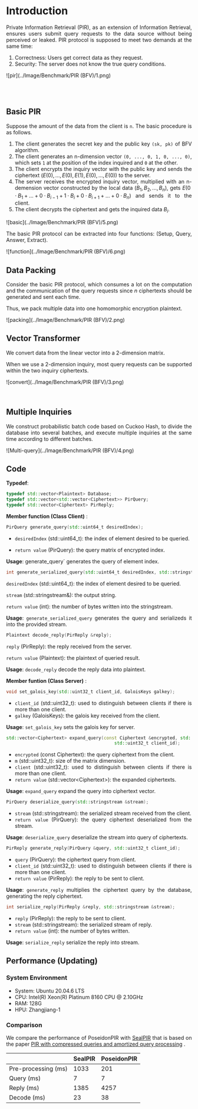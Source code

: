 # Introduction

<div style="text-align: justify">


Private Information Retrieval (PIR), as an extension of Information Retrieval, ensures users submit query requests to the data source without being perceived or leaked. PIR protocol is supposed to meet two demands at the same time:

1. Correctness: Users get correct data as they request.
2. Security: The server does not know the true query conditions.

![pir](../Image/Benchmark/PIR (BFV)/1.png)

<style>
    img[alt="pir"]{
        width:700px;
    }
</style> 

<br>
<br>



 

## Basic PIR

Suppose the amount of the data from the client is `n`. The basic procedure is as follows.

1. The client generates the secret key and the public key `(sk, pk)` of BFV algorithm.
2. The client generates an n-dimension vector `(0, ..., 0, 1, 0, ..., 0)`, which sets `1` at the position of the index inquired and `0` at the other.
3. The client encrypts the inquiry vector with the public key and sends the ciphertext $(E(0), ..., E(0), E(1), E(0), ..., E(0))$ to the server.
4. The server receives the encrypted inquiry vector, multiplied with an n-demension vector constructed by the local data $(B_1, B_2, ..., B_n)$, gets $E(0 \cdot B_1 + ... + 0 \cdot B_{i-1} + 1 \cdot B_i + 0 \cdot B_{i+1} + ... + 0 \cdot B_n)$ and sends it to the client.
5. The client decrypts the ciphertext and gets the inquired data $B_i$.


![basic](../Image/Benchmark/PIR (BFV)/5.png)

<style>
    img[alt="basic"]{
        width:700px;
    }
</style>


The basic PIR protocol can be extracted into four functions: (Setup, Query, Answer, Extract).


![function](../Image/Benchmark/PIR (BFV)/6.png)

<style>
    img[alt="function"]{
        width:700px;
    }
</style>


## Data Packing

Consider the basic PIR protocol, which consumes a lot on the computation and the communication of the query requests since $n$ ciphertexts should be generated and sent each time.

Thus, we pack multiple data into one homomorphic encryption plaintext.


![packing](../Image/Benchmark/PIR (BFV)/2.png)

<style>
    img[alt="packing"]{
        width:700px;
    }
</style>



## Vector Transformer

We convert data from the linear vector into a 2-dimension matrix.

When we use a 2-dimension inquiry, most query requests can be supported within the two inquiry ciphertexts.

![convert](../Image/Benchmark/PIR (BFV)/3.png)

<style>
    img[alt="convert"]{
        width:700px;
    }
</style>

<br>

## Multiple Inquiries

We construct probabilistic batch code based on Cuckoo Hash, to divide the database into several batches, and execute multiple inquiries at the same time according to different batches.

![Multi-query](../Image/Benchmark/PIR (BFV)/4.png)

<style>
    img[alt="Multi-query"]{
        width:700px;
    }
</style>





## Code

**Typedef**:

```cpp
typedef std::vector<Plaintext> Database;
typedef std::vector<std::vector<Ciphertext>> PirQuery;
typedef std::vector<Ciphertext> PirReply;
```



**Member function (Class Client)** : 

```cpp
PirQuery generate_query(std::uint64_t desiredIndex);
```

* `desiredIndex` (std::uint64_t): the index of element desired to be queried.

* `return value` (PirQuery): the query matrix of encrypted index.

**Usage**: generate_query` generates the query of element index.



```cpp
int generate_serialized_query(std::uint64_t desiredIndex, std::stringstream &stream);
```

`desiredIndex` (std::uint64_t): the index of element desired to be queried.

`stream` (std::stringstream&): the output string.

`return value` (int): the number of bytes written into the stringstream.

**Usage**: `generate_serialized_query` generates the query and serializeds it into the provided stream.



```cpp
Plaintext decode_reply(PirReply &reply);
```

`reply` (PirReply): the reply received from the server.

`return value` (Plaintext): the plaintext of queried result.

**Usage**: `decode_reply` decode the reply data into plaintext.



**Member funtion (Class Server)** :

```cpp
void set_galois_key(std::uint32_t client_id, GaloisKeys galkey);
```

* `client_id` (std::uint32_t): used to distinguish between clients if there is more than one client.
* `galkey` (GaloisKeys): the galois key received from the client.

**Usage**: `set_galois_key` sets the galois key for server.



```cpp
std::vector<Ciphertext> expand_query(const Ciphertext &encrypted, std::uint32_t m,
                                         std::uint32_t client_id);
```

* `encrypted` (const Ciphertext): the query ciphertext from the client.
* `m` (std::uint32_t): size of the matrix dimension.
* `client` (std::uint32_t): used to distinguish between clients if there is more than one client.
* `return value` (std::vector\<Ciphertext\>): the expanded ciphertexts.

**Usage**: `expand_query` expand the query into ciphertext vector.



```cpp
PirQuery deserialize_query(std::stringstream &stream);
```

* `stream` (std::stringstream): the serialized stream received from the client.
* `return value` (PirQuery): the query ciphertext deserialized from the stream.

**Usage**: `deserialize_query` deserialize the stream into query of ciphertexts.



```cpp
PirReply generate_reply(PirQuery &query, std::uint32_t client_id);
```

* `query` (PirQuery): the ciphertext query from client.
* `client_id` (std::uint32_t): used to distinguish between clients if there is more than one client.
* `return value` (PirReply): the reply to be sent to client.

**Usage**: `generate_reply` multiplies the ciphertext query by the database, generating the reply ciphertext.



```cpp
int serialize_reply(PirReply &reply, std::stringstream &stream);
```

* `reply` (PirReply): the reply to be sent to client.
* `stream` (std::stringstream): the serialized stream of reply.
* `return value` (int): the number of bytes written.

**Usage**: `serialize_reply` serialize the reply into stream.



## Performance (Updating)

### System Environment

* System: Ubuntu 20.04.6 LTS
* CPU: Intel(R) Xeon(R) Platinum 8160 CPU @ 2.10GHz
* RAM: 128G
* HPU: Zhangjiang-1



### Comparison

We compare the performance of PoseidonPIR with [SealPIR](https://github.com/microsoft/SealPIR?tab=readme-ov-file) that is based on the paper [PIR with compressed queries and amortized query processing](https://eprint.iacr.org/2017/1142.pdf) .



|                     | SealPIR | PoseidonPIR |
| ------------------- | ------- | ----------- |
| Pre-processing (ms) | 1033    | 201         |
| Query (ms)          | 7       | 7           |
| Reply (ms)          | 1385    | 4257        |
| Decode (ms)         | 23      | 38          |

